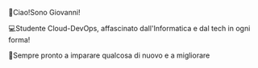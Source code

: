👋Ciao!Sono Giovanni!

💻Studente Cloud-DevOps, affascinato dall'Informatica e dal tech in ogni forma!

📌Sempre pronto a imparare qualcosa di nuovo e a migliorare

 
